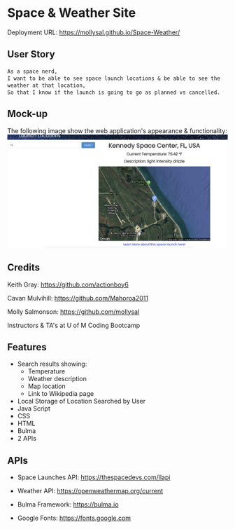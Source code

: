 # Space & Weather Site

Deployment URL: https://mollysal.github.io/Space-Weather/ 

## User Story
```
As a space nerd,
I want to be able to see space launch locations & be able to see the weather at that location,
So that I know if the launch is going to go as planned vs cancelled.
```
## Mock-up
The following image show the web application's appearance & functionality:
![Mockup demo](./Resources/Images/Kennedy%20Space%20Center%2C%20FL%2C%20USA.png)

## Credits
Keith Gray: https://github.com/actionboy6

Cavan Mulvihill: https://github.com/Mahoroa2011

Molly Salmonson: https://github.com/mollysal

Instructors & TA's at U of M Coding Bootcamp

## Features
* Search results showing:
  *  Temperature 
  *  Weather description
  *  Map location
  *  Link to Wikipedia page
* Local Storage of Location Searched by User
* Java Script
* CSS
* HTML
* Bulma
* 2 APIs


## APIs
* Space Launches API: https://thespacedevs.com/llapi

* Weather API: https://openweathermap.org/current 

* Bulma Framework: https://bulma.io

* Google Fonts: https://fonts.google.com 
